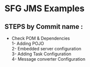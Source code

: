 # SFG JMS Examples

## STEPS by Commit name :
- Check POM & Dependencies  
1- Adding POJO  
2- Embedded server configuration  
3- Adding Task Configuration  
4- Message converter Configuration  
